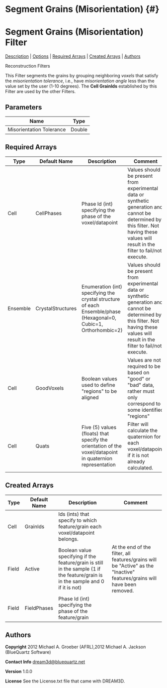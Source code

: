 Segment Grains (Misorientation) {#}
======

<h1 class="pHeading1">Segment Grains (Misorientation) Filter</h1>
<p class="pCellBody">
<a href="../ReconstructionFilters/EBSDSegmentGrains.html#wp2">Description</a> | <a href="../ReconstructionFilters/EBSDSegmentGrains.html#wp3">Options</a> | <a href="../ReconstructionFilters/EBSDSegmentGrains.html#wp4">Required Arrays</a> | <a href="../ReconstructionFilters/EBSDSegmentGrains.html#wp5">Created Arrays</a> | <a href="../ReconstructionFilters/EBSDSegmentGrains.html#wp1">Authors</a> 

Reconstruction Filters


This Filter segments the grains by grouping neighboring _voxels_ that satisfy the _misorientation tolerance_, i.e., have _misorientation angle_ less than the value set by the user (1-10 degrees). The __Cell GrainIds__ established by this Filter are used by the other Filters. 


## Parameters ## 

| Name | Type |
|------|------|
| Misorientation Tolerance | Double |

## Required Arrays ##

| Type | Default Name | Description | Comment |
|------|--------------|-------------|---------|
| Cell | CellPhases | Phase Id (int) specifying the phase of the voxel/datapoint | Values should be present from experimental data or synthetic generation and cannot be determined by this filter. Not having these values will result in the filter to fail/not execute. |
| Ensemble | CrystalStructures | Enumeration (int) specifying the crystal structure of each Ensemble/phase (Hexagonal=0, Cubic=1, Orthorhombic=2) | Values should be present from experimental data or synthetic generation and cannot be determined by this filter. Not having these values will result in the filter to fail/not execute. |
| Cell | GoodVoxels | Boolean values used to define "regions" to be aligned | Values are not required to be based on "good" or "bad" data, rather must only correspond to some identified "regions"  |
| Cell | Quats | Five (5) values (floats) that specify the orientation of the voxel/datapoint in quaternion representation | Filter will calculate the quaternion for each voxel/datapoint if it is not already calculated. |

## Created Arrays ##

| Type | Default Name | Description | Comment |
|------|--------------|-------------|---------|
| Cell | GrainIds | Ids (ints) that specify to which feature/grain each voxel/datapoint belongs. |  |
| Field | Active | Boolean value specifying if the feature/grain is still in the sample (1 if the feature/grain is in the sample and 0 if it is not) | At the end of the filter, all features/grains will be "Active" as the "Inactive" features/grains will have been removed.  |
| Field | FieldPhases | Phase Id (int) specifying the phase of the feature/grain |  |

## Authors ##

**Copyright** 2012 Michael A. Groeber (AFRL),2012 Michael A. Jackson (BlueQuartz Software)

**Contact Info** dream3d@bluequartz.net

**Version** 1.0.0

**License**  See the License.txt file that came with DREAM3D.



